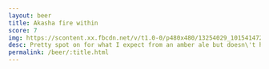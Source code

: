 ```yaml
---
layout: beer
title: Akasha fire within
score: 7
img: https://scontent.xx.fbcdn.net/v/t1.0-0/p480x480/13254029_10154147277223745_2166868226944171155_n.jpg?oh=e62e5dbf92cf188109c94435d066a513&oe=58D0E948
desc: Pretty spot on for what I expect from an amber ale but doesn\'t have a flavour I love
permalink: /beer/:title.html
---
```

